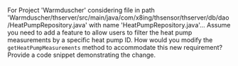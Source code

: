 For Project 'Warmduscher' considering file in path 'Warmduscher/thserver/src/main/java/com/x8ing/thsensor/thserver/db/dao/HeatPumpRepository.java' with name 'HeatPumpRepository.java'... 
Assume you need to add a feature to allow users to filter the heat pump measurements by a specific heat pump ID. How would you modify the `getHeatPumpMeasurements` method to accommodate this new requirement? Provide a code snippet demonstrating the change.